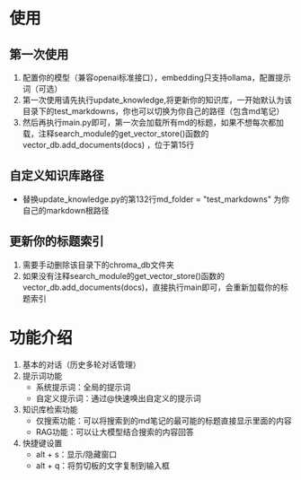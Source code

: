 # 使用

## 第一次使用
1. 配置你的模型（兼容openai标准接口），embedding只支持ollama，配置提示词（可选）
2. 第一次使用请先执行update_knowledge,将更新你的知识库，一开始默认为该目录下的test_markdowns，你也可以切换为你自己的路径（包含md笔记）
3. 然后再执行main.py即可，第一次会加载所有md的标题，如果不想每次都加载，注释search_module的get_vector_store()函数的vector_db.add_documents(docs) ，位于第15行

## 自定义知识库路径
- 替换update_knowledge.py的第132行md_folder = "test_markdowns" 为你自己的markdown根路径

## 更新你的标题索引
1. 需要手动删除该目录下的chroma_db文件夹
2. 如果没有注释search_module的get_vector_store()函数的vector_db.add_documents(docs)，直接执行main即可，会重新加载你的标题索引

# 功能介绍
1. 基本的对话（历史多轮对话管理）
2. 提示词功能
    - 系统提示词：全局的提示词
    - 自定义提示词：通过@快速唤出自定义的提示词
3. 知识库检索功能
    - 仅搜索功能：可以将搜索到的md笔记的最可能的标题直接显示里面的内容
    - RAG功能：可以让大模型结合搜索的内容回答
4. 快捷键设置
    - alt + s：显示/隐藏窗口
    - alt + q：将剪切板的文字复制到输入框